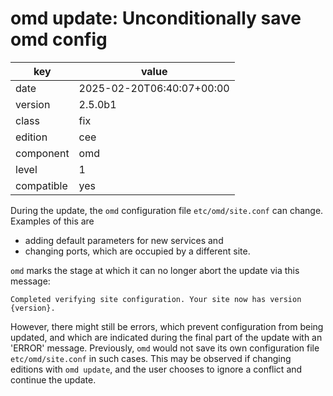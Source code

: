 [//]: # (werk v2)
# omd update: Unconditionally save omd config

key        | value
---------- | ---
date       | 2025-02-20T06:40:07+00:00
version    | 2.5.0b1
class      | fix
edition    | cee
component  | omd
level      | 1
compatible | yes

During the update, the `omd` configuration file `etc/omd/site.conf` can change. Examples of this are

* adding default parameters for new services and
* changing ports, which are occupied by a different site.

`omd` marks the stage at which it can no longer abort the update via this message:
```
Completed verifying site configuration. Your site now has version {version}.
```
However, there might still be errors, which prevent configuration from being updated, and which are indicated during the final part of the update with an 'ERROR' message.
Previously, `omd` would not save its own configuration file `etc/omd/site.conf` in such cases.
This may be observed if changing editions with `omd update`, and the user chooses to ignore a conflict and continue the update.
